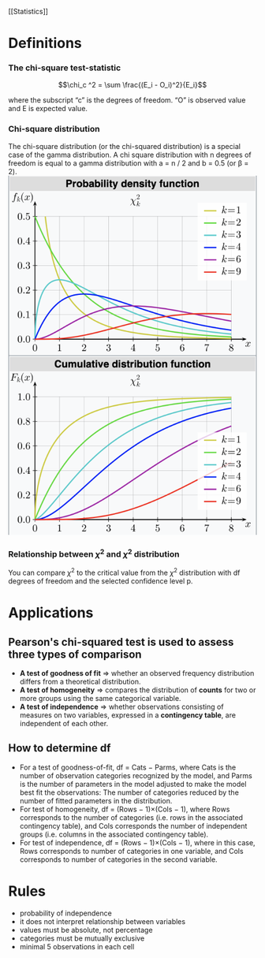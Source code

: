 [[Statistics]]
# Definitions
### The chi-square test-statistic
$$\chi_c ^2  = \sum \frac{(E_i - O_i)^2}{E_i}$$

where the subscript “c” is the degrees of freedom. “O” is observed value and E is expected value. 
### Chi-square distribution
The chi-square distribution (or the chi-squared distribution) is a special case of the gamma distribution.
A chi square distribution with n degrees of freedom is equal to a gamma distribution with a = n / 2 and b = 0.5 (or β = 2).
![](/assets/images/chi-sqrt-distribution.png)

### Relationship between $\chi ^2$ and $\chi ^2$ distribution
You can compare $\chi ^2$ to the critical value from the $\chi ^2$ distribution with df degrees of freedom and the selected confidence level p.

# Applications
## Pearson's chi-squared test is used to assess three types of comparison
- **A test of goodness of fit** => whether an observed frequency distribution differs from a theoretical distribution.
- **A test of homogeneity** => compares the distribution of **counts** for two or more groups using the same categorical variable.
- **A test of independence** => whether observations consisting of measures on two variables, expressed in a **contingency table**, are independent of each other.

## How to determine df
- For a test of goodness-of-fit, df = Cats − Parms, where Cats is the number of observation categories recognized by the model, and Parms is the number of parameters in the model adjusted to make the model best fit the observations: The number of categories reduced by the number of fitted parameters in the distribution.
- For test of homogeneity, df = (Rows − 1)×(Cols − 1), where Rows corresponds to the number of categories (i.e. rows in the associated contingency table), and Cols corresponds the number of independent groups (i.e. columns in the associated contingency table).
- For test of independence, df = (Rows − 1)×(Cols − 1), where in this case, Rows corresponds to number of categories in one variable, and Cols corresponds to number of categories in the second variable.

# Rules
- probability of independence
- it does not interpret relationship between variables
- values must be absolute, not percentage
- categories must be mutually exclusive
- minimal 5 observations in each cell